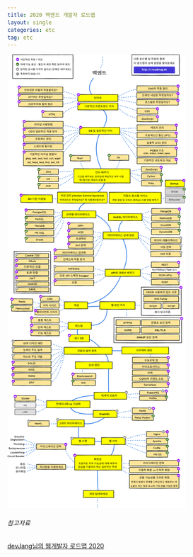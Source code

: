 ```yaml
---
title: 2020 백엔드 개발자 로드맵
layout: single
categories: etc
tag: etc
---
```



![backendd](/images/2021-02-21/backend.png)
  

###### 참고자료


[devJang님의 웹개발자 로드맵 2020](https://github.com/devJang/developer-roadmap?fbclid=IwAR3caSuOSA71kwoisWbsVLykQglLW03l9dHvSCkk4cIdTIUvMF0F4xB1onY)

